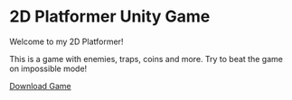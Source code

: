 # 2D Platformer Unity Game

Welcome to my 2D Platformer!

This is a game with enemies, traps, coins and more. 
Try to beat the game on impossible mode! 

[Download Game](releases/download/v1.0/2D.Platformer.zip)
